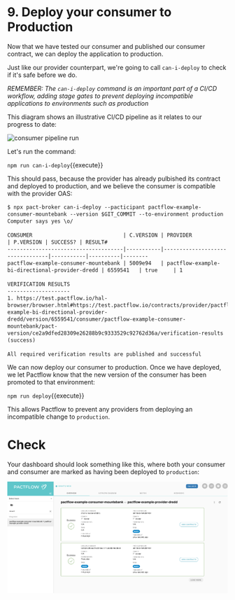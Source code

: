 # 9. Deploy your consumer to Production

Now that we have tested our consumer and published our consumer contract, we can deploy the application to production.

Just like our provider counterpart, we're going to call `can-i-deploy` to check if it's safe before we do.

_REMEMBER: The `can-i-deploy` command is an important part of a CI/CD workflow, adding stage gates to prevent deploying incompatible applications to environments such as production_

This diagram shows an illustrative CI/CD pipeline as it relates to our progress to date:

![consumer pipeline run](../../../../static/workshops/bi-directional/consumer-pipeline.png)

Let's run the command:

`npm run can-i-deploy`{{execute}}

This should pass, because the provider has already pulbished its contract and deployed to production, and we believe the consumer is compatible with the provider OAS:

```
$ npx pact-broker can-i-deploy --pacticipant pactflow-example-consumer-mountebank --version $GIT_COMMIT --to-environment production
Computer says yes \o/

CONSUMER                             | C.VERSION | PROVIDER                        | P.VERSION | SUCCESS? | RESULT#
-------------------------------------|-----------|---------------------------------|-----------|----------|--------
pactflow-example-consumer-mountebank | 5009e94   | pactflow-example-bi-directional-provider-dredd | 6559541   | true     | 1

VERIFICATION RESULTS
--------------------
1. https://test.pactflow.io/hal-browser/browser.html#https://test.pactflow.io/contracts/provider/pactflow-example-bi-directional-provider-dredd/version/6559541/consumer/pactflow-example-consumer-mountebank/pact-version/ce2a9dfed28309e26288b9c9333529c92762d36a/verification-results (success)

All required verification results are published and successful
```

We can now deploy our consumer to production. Once we have deployed, we let Pactflow know that the new version of the consumer has been promoted to that environment:

`npm run deploy`{{execute}}

This allows Pactflow to prevent any providers from deploying an incompatible change to `production`.

# Check

Your dashboard should look something like this, where both your consumer and consumer are marked as having been deployed to `production`:

![pactflow dashboard - completed](../../../../static/workshops/bi-directional/pactflow-dashboard-complete.png)

